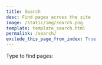 ```yaml
---
title: Search
desc: Find pages across the site
image: /static/img/search.png
template: template_search.html
permalink: /search/
exclude_this_page_from_index: True
---
```

Type to find pages:
